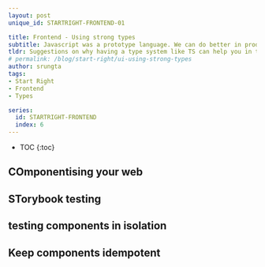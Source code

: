 ```yaml
---
layout: post
unique_id: STARTRIGHT-FRONTEND-01

title: Frontend - Using strong types
subtitle: Javascript was a prototype language. We can do better in production.
tldr: Suggestions on why having a type system like TS can help you in the long run.
# permalink: /blog/start-right/ui-using-strong-types
author: srungta
tags: 
- Start Right
- Frontend
- Types

series: 
  id: STARTRIGHT-FRONTEND
  index: 6
---
```

* TOC
{:toc}

## COmponentising your web
## STorybook testing
## testing components in isolation
## Keep components idempotent